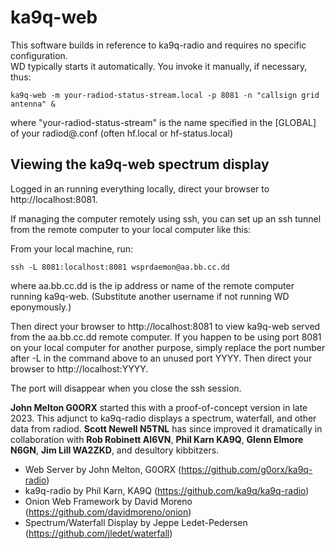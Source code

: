 # ka9q-web 

This software builds in reference to ka9q-radio and requires no specific configuration.  
WD typically starts it automatically.  You invoke it manually, if necessary, thus:
```
ka9q-web -m your-radiod-status-stream.local -p 8081 -n "callsign grid antenna" &
```
where "your-radiod-status-stream" is the name specified in the [GLOBAL] of your radiod@.conf (often hf.local or hf-status.local)

## Viewing the ka9q-web spectrum display

Logged in an running everything locally, direct your browser to http://localhost:8081.

If managing the computer remotely using ssh, you can set up an ssh tunnel from the remote computer to your local computer like this:

From your local machine, run:
```
ssh -L 8081:localhost:8081 wsprdaemon@aa.bb.cc.dd
```
where aa.bb.cc.dd is the ip address or name of the remote computer running ka9q-web. (Substitute another username if not running WD eponymously.)

Then direct your browser to http://localhost:8081 to view ka9q-web served from the aa.bb.cc.dd remote computer.
If you happen to be using port 8081 on your local computer for another purpose, simply replace the port number after -L in the command above to an unused port YYYY. Then direct your browser to http://localhost:YYYY.

The port will disappear when you close the ssh session.

**John Melton G0ORX** started this with a proof-of-concept version in late 2023. This adjunct to ka9q-radio displays a spectrum, waterfall, and other data from radiod.  **Scott Newell N5TNL** has since improved it dramatically in collaboration with **Rob Robinett AI6VN**, **Phil Karn KA9Q**, **Glenn Elmore N6GN**, **Jim Lill WA2ZKD**, and desultory kibbitzers.  

- Web Server by John Melton, G0ORX (https://github.com/g0orx/ka9q-radio)
- ka9q-radio by Phil Karn, KA9Q (https://github.com/ka9q/ka9q-radio)
- Onion Web Framework by David Moreno (https://github.com/davidmoreno/onion)
- Spectrum/Waterfall Display by Jeppe Ledet-Pedersen (https://github.com/jledet/waterfall)
